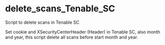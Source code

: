 # delete_scans_Tenable_SC
Script to delete scans in Tenable SC

Set cookie and XSecurityCenterHeader (Header) in Tenable SC, also month and year, this script delete all scans before start month and year.

